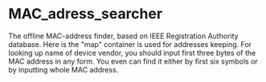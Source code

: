 # MAC_adress_searcher
The offline MAC-address finder, based on IEEE Registration Authority database. 
Here is the "map" container is used for addresses keeping.
For looking up name of device vendor, you should input first three bytes of the MAC address in any form. 
You even can find it either by first six symbols or by inputting whole MAC address.
